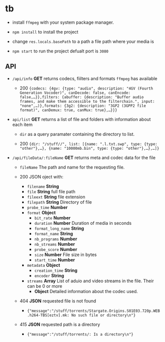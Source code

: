# tb

* install `ffmpeg` with your system package manager.

* `npm install` to install the project

* change `res.locals.basePath` to a path a file path where your media is

* `npm start` to run the project defualt port is `3080`

## API

* `/api/info` **GET** returns codecs, fiilters and formats `ffmpeg` has available
  * 200 `{codecs: {4gv: {type: "audio", description: "4GV (Fourth Generation Vocoder)", canDecode: false, canEncode: false,…}},filters: {abuffer: {description: "Buffer audio frames, and make them accessible to the filterchain.", input: "none",…)},formats: {3g2: {description: "3GP2 (3GPP2 file format)", canDemux: true, canMux: true},…}}}`

* `api/list` **GET** returns a list of file and folders with information about each item
  * `dir` as a query paramater containing the directory to list.
 
  * 200 `{dir: "/stuff//", list: [{name: ".l.txt.swp", type: {type: "other"},…}, {name: "10000mb.bin", type: {type: "other"},…},…]}`
 
* `/api/fileData/:fileName` **GET** returns meta and codec data for the file
  * `fileName` The path and name for the requesting file.
  
  * 200 JSON oject with:
    * `filename` **String**
    * `file` **String** full file path
    * `fileext` **String** file extension
    * `filepath` **String** Directory of file
    * `probe_time` **Number**
    * `format` **Object**
      * `bit_rate` **Number**
      * `duration` **Number** Duration of media in seconds
      * `format_long_name` **String** 
      * `format_name` **String**
      * `nb_programs` **Number**
      * `nb_streams` **Number**
      * `probe_score` **Number**
      * `size` **Number** File size in bytes
      * `start_time` **Number**
    * `metadata` **Object**
      * `creation_time` **String**
      * `encoder` **String**
    * `streams` **Array** List of aduio and video streams in the file. Their can be 0 or more
      * **Object** Detailed information about the codec used.
  * 404 **JSON** requested file is not found
    * `{"message":"/stuff/torrents/Stargate.Origins.S01E03.720p.WEB.h264-TBS[eztv].mk: No such file or directory\n"}`
  * 415 **JSON** requested path is a directory
    * `{"message":"/stuff/torrents/: Is a directory\n"}`
